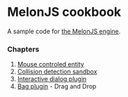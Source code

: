 # MelonJS cookbook
A sample code for [the MelonJS engine](http://melonjs.org/).

### Chapters
1. [Mouse controled entity](https://github.com/Kibo/melonjs-cookbook/tree/master/cookbook/mouseControlledEntity)
2. [Collision detection sandbox](https://github.com/Kibo/melonjs-cookbook/tree/master/cookbook/collisionDetection)
3. [Interactive dialog plugin](https://github.com/Kibo/melonjs-cookbook/tree/master/cookbook/interactiveDialog)
4. [Bag plugin](https://github.com/Kibo/melonjs-cookbook/tree/master/cookbook/dragAndDrop) - Drag and Drop




